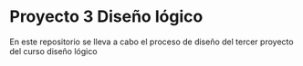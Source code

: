 # Proyecto 3 Diseño lógico
En este repositorio se lleva a cabo el proceso de diseño del tercer proyecto del curso diseño lógico
